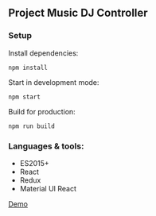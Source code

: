 ## Project Music DJ Controller

### Setup

Install dependencies:
```
npm install
```
Start in development mode:
```
npm start
```
Build for production:
```
npm run build
```
### Languages & tools:
* ES2015+
* React
* Redux
* Material UI React

[Demo](https://lubomirkavetskiy.github.io/music-dj-controller/)
